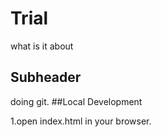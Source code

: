 # Trial

what is it about

## Subheader

doing git.
##Local Development
 
1.open index.html in your browser.
